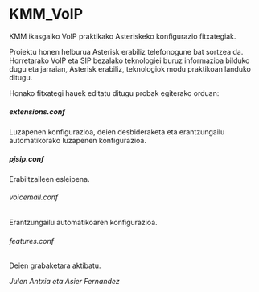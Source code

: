 # KMM_VoIP
KMM ikasgaiko VoIP praktikako Asteriskeko konfigurazio fitxategiak.

Proiektu honen helburua Asterisk erabiliz telefonogune bat sortzea da. Horretarako VoIP eta SIP bezalako teknologiei buruz informazioa bilduko dugu eta jarraian, Asterisk erabiliz, teknologiok modu praktikoan landuko ditugu.

Honako fitxategi hauek editatu ditugu probak egiterako orduan:

##### extensions.conf

Luzapenen konfigurazioa, deien desbideraketa eta erantzungailu automatikorako luzapenen konfigurazioa.

##### pjsip.conf

Erabiltzaileen esleipena.

###### voicemail.conf

Erantzungailu automatikoaren konfigurazioa.

###### features.conf

Deien grabaketara aktibatu.

*Julen Antxia eta Asier Fernandez*
